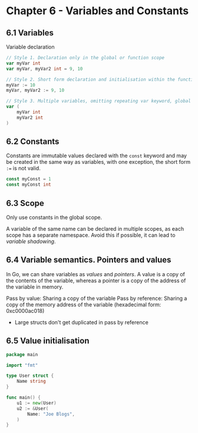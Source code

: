 # Chapter 6 - Variables and Constants

## 6.1 Variables

Variable declaration

```go
// Style 1. Declaration only in the global or function scope
var myVar int
var myVar, myVar2 int = 9, 10

// Style 2. Short form declaration and initialisation within the function scope only
myVar := 10
myVar, myVar2 := 9, 10

// Style 3. Multiple variables, omitting repeating var keyword, global or function scope
var (
    myVar int
    myVar2 int
)
```

## 6.2 Constants
Constants are immutable values declared with the `const` keyword and may be created in the same way as variables, with one exception, the short form `:=` is not valid.

```go
const myConst = 1
const myConst int
```

## 6.3 Scope
Only use constants in the global scope.

A variable of the same name can be declared in multiple scopes, as each scope has a separate namespace. Avoid this if possible, it can lead to *variable shadowing*.


## 6.4 Variable semantics. Pointers and values
In Go, we can share variables as *values* and *pointers*. A value is a copy of the contents of the variable, whereas a pointer is a copy of the address of the variable in memory. 

Pass by value: Sharing a copy of the variable
Pass by reference: Sharing a copy of the memory address of the variable (hexadecimal form: 0xc0000ac018)
- Large structs don't get duplicated in pass by reference 

## 6.5 Value initialisation

```go
package main

import "fmt"

type User struct {
    Name string
}

func main() {
    u1 := new(User)
    u2 := &User(
        Name: "Joe Blogs",
    )
}

```